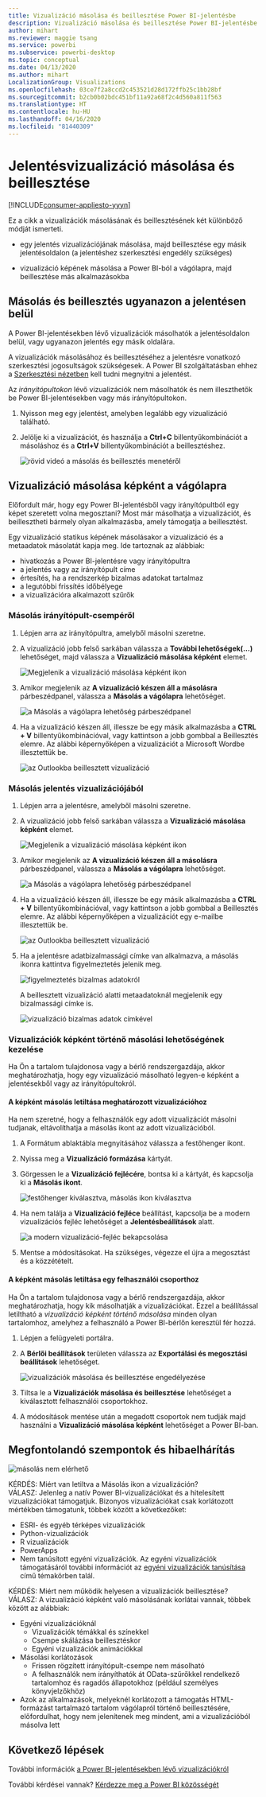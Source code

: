 ```yaml
---
title: Vizualizáció másolása és beillesztése Power BI-jelentésbe
description: Vizualizáció másolása és beillesztése Power BI-jelentésbe
author: mihart
ms.reviewer: maggie tsang
ms.service: powerbi
ms.subservice: powerbi-desktop
ms.topic: conceptual
ms.date: 04/13/2020
ms.author: mihart
LocalizationGroup: Visualizations
ms.openlocfilehash: 03ce7f2a8ccd2c453521d28d172ffb25c1bb28bf
ms.sourcegitcommit: b2cb0b02bdc451bf11a92a68f2c4d560a811f563
ms.translationtype: HT
ms.contentlocale: hu-HU
ms.lasthandoff: 04/16/2020
ms.locfileid: "81440309"
---
```

# <a name="copy-and-paste-a-report-visualization"></a>Jelentésvizualizáció másolása és beillesztése

[!INCLUDE[consumer-appliesto-yyyn](../includes/consumer-appliesto-yyyn.md)]

Ez a cikk a vizualizációk másolásának és beillesztésének két különböző módját ismerteti. 
* egy jelentés vizualizációjának másolása, majd beillesztése egy másik jelentésoldalon (a jelentéshez szerkesztési engedély szükséges)

* vizualizáció képének másolása a Power BI-ból a vágólapra, majd beillesztése más alkalmazásokba

## <a name="copy-and-paste-within-the-same-report"></a>Másolás és beillesztés ugyanazon a jelentésen belül
A Power BI-jelentésekben lévő vizualizációk másolhatók a jelentésoldalon belül, vagy ugyanazon jelentés egy másik oldalára. 

A vizualizációk másolásához és beillesztéséhez a jelentésre vonatkozó szerkesztési jogosultságok szükségesek. A Power BI szolgáltatásban ehhez a [Szerkesztési nézetben](../consumer/end-user-reading-view.md) kell tudni megnyitni a jelentést. 

Az *irányítópultokon* lévő vizualizációk nem másolhatók és nem illeszthetők be Power BI-jelentésekben vagy más irányítópultokon.

1. Nyisson meg egy jelentést, amelyben legalább egy vizualizáció található.  

2. Jelölje ki a vizualizációt, és használja a **Ctrl+C** billentyűkombinációt a másoláshoz és a **Ctrl+V** billentyűkombinációt a beillesztéshez.      

   ![rövid videó a másolás és beillesztés menetéről](media/power-bi-visualization-copy-paste/copypasteviznew.gif)


## <a name="copy-a-visual-as-an-image-to-your-clipboard"></a>Vizualizáció másolása képként a vágólapra

Előfordult már, hogy egy Power BI-jelentésből vagy irányítópultból egy képet szeretett volna megosztani? Most már másolhatja a vizualizációt, és beillesztheti bármely olyan alkalmazásba, amely támogatja a beillesztést. 

Egy vizualizáció statikus képének másolásakor a vizualizáció és a metaadatok másolatát kapja meg. Ide tartoznak az alábbiak:
* hivatkozás a Power BI-jelentésre vagy irányítópultra
* a jelentés vagy az irányítópult címe
* értesítés, ha a rendszerkép bizalmas adatokat tartalmaz
* a legutóbbi frissítés időbélyege
* a vizualizációra alkalmazott szűrők

### <a name="copy-from-a-dashboard-tile"></a>Másolás irányítópult-csempéről

1. Lépjen arra az irányítópultra, amelyből másolni szeretne.

2. A vizualizáció jobb felső sarkában válassza a **További lehetőségek(...)** lehetőséget, majd válassza a **Vizualizáció másolása képként** elemet. 

    ![Megjelenik a vizualizáció másolása képként ikon](media/power-bi-visualization-copy-paste/power-bi-copy-dashboard.png)

3. Amikor megjelenik az **A vizualizáció készen áll a másolásra** párbeszédpanel, válassza a **Másolás a vágólapra** lehetőséget.

    ![a Másolás a vágólapra lehetőség párbeszédpanel](media/power-bi-visualization-copy-paste/power-bi-copied.png)

4. Ha a vizualizáció készen áll, illessze be egy másik alkalmazásba a **CTRL + V** billentyűkombinációval, vagy kattintson a jobb gombbal a Beillesztés elemre. Az alábbi képernyőképen a vizualizációt a Microsoft Wordbe illesztettük be. 

    ![az Outlookba beillesztett vizualizáció](media/power-bi-visualization-copy-paste/power-bi-paste-word.png)

### <a name="copy-from-a-report-visual"></a>Másolás jelentés vizualizációjából 

1. Lépjen arra a jelentésre, amelyből másolni szeretne.

2. A vizualizáció jobb felső sarkában válassza a **Vizualizáció másolása képként** elemet. 

    ![Megjelenik a vizualizáció másolása képként ikon](media/power-bi-visualization-copy-paste/power-bi-copy-icon.png)

3. Amikor megjelenik az **A vizualizáció készen áll a másolásra** párbeszédpanel, válassza a **Másolás a vágólapra** lehetőséget.

    ![a Másolás a vágólapra lehetőség párbeszédpanel](media/power-bi-visualization-copy-paste/power-bi-copied.png)


4. Ha a vizualizáció készen áll, illessze be egy másik alkalmazásba a **CTRL + V** billentyűkombinációval, vagy kattintson a jobb gombbal a Beillesztés elemre. Az alábbi képernyőképen a vizualizációt egy e-mailbe illesztettük be.

    ![az Outlookba beillesztett vizualizáció](media/power-bi-visualization-copy-paste/power-bi-copy-email.png)

5. Ha a jelentésre adatbizalmassági címke van alkalmazva, a másolás ikonra kattintva figyelmeztetés jelenik meg.  

    ![figyelmeztetés bizalmas adatokról](media/power-bi-visualization-copy-paste/power-bi-sensitive.png)

    A beillesztett vizualizáció alatti metaadatoknál megjelenik egy bizalmassági címke is. 

    ![vizualizáció bizalmas adatok címkével](media/power-bi-visualization-copy-paste/power-bi-confidential.png)

### <a name="manage-use-of-copying-a-visual-as-an-image"></a>Vizualizációk képként történő másolási lehetőségének kezelése
Ha Ön a tartalom tulajdonosa vagy a bérlő rendszergazdája, akkor meghatározhatja, hogy egy vizualizáció másolható legyen-e képként a jelentésekből vagy az irányítópultokról.

#### <a name="disable-copy-as-an-image-for-a-specific-visual"></a>A képként másolás letiltása meghatározott vizualizációhoz
Ha nem szeretné, hogy a felhasználók egy adott vizualizációt másolni tudjanak, eltávolíthatja a másolás ikont az adott vizualizációból.
1. A Formátum ablaktábla megnyitásához válassza a festőhenger ikont. 

1. Nyissa meg a **Vizualizáció formázása** kártyát.
1. Görgessen le a **Vizualizáció fejlécére**, bontsa ki a kártyát, és kapcsolja ki a **Másolás ikont**.

    ![festőhenger kiválasztva, másolás ikon kiválasztva](media/power-bi-visualization-copy-paste/power-bi-visual-header.png)

1. Ha nem találja a **Vizualizáció fejléce** beállítást, kapcsolja be a modern vizualizációs fejléc lehetőséget a **Jelentésbeállítások** alatt. 

    ![a modern vizualizáció-fejléc bekapcsolása](media/power-bi-visualization-copy-paste/power-bi-use-modern.png)

1. Mentse a módosításokat. Ha szükséges, végezze el újra a megosztást és a közzétételt.

#### <a name="disable-copy-as-an-image-for-a-group-of-users"></a>A képként másolás letiltása egy felhasználói csoporthoz

Ha Ön a tartalom tulajdonosa vagy a bérlő rendszergazdája, akkor meghatározhatja, hogy kik másolhatják a vizualizációkat. Ezzel a beállítással letiltható a *vizualizáció képként történő másolása* minden olyan tartalomhoz, amelyhez a felhasználó a Power BI-bérlőn keresztül fér hozzá.
  
1. Lépjen a felügyeleti portálra.

1. A **Bérlői beállítások** területen válassza az **Exportálási és megosztási beállítások** lehetőséget. 

    ![vizualizációk másolása és beillesztése engedélyezése](media/power-bi-visualization-copy-paste/power-bi-enable.png)

1. Tiltsa le a **Vizualizációk másolása és beillesztése** lehetőséget a kiválasztott felhasználói csoportokhoz. 

1. A módosítások mentése után a megadott csoportok nem tudják majd használni a **Vizualizáció másolása képként** lehetőséget a Power BI-ban. 
  

## <a name="considerations-and-troubleshooting"></a>Megfontolandó szempontok és hibaelhárítás

   ![másolás nem elérhető](media/power-bi-visualization-copy-paste/power-bi-copy-grey.png)


KÉRDÉS: Miért van letiltva a Másolás ikon a vizualizáción?    
VÁLASZ: Jelenleg a natív Power BI-vizualizációkat és a hitelesített vizualizációkat támogatjuk. Bizonyos vizualizációkat csak korlátozott mértékben támogatunk, többek között a következőket: 
- ESRI- és egyéb térképes vizualizációk 
- Python-vizualizációk 
- R vizualizációk 
- PowerApps 
- Nem tanúsított egyéni vizualizációk. Az egyéni vizualizációk támogatásáról további információt az [egyéni vizualizációk tanúsítása](../developer/visuals/power-bi-custom-visuals-certified.md) című témakörben talál. 


KÉRDÉS: Miért nem működik helyesen a vizualizációk beillesztése?    
VÁLASZ: A vizualizáció képként való másolásának korlátai vannak, többek között az alábbiak: 
- Egyéni vizualizációknál 
    - Vizualizációk témákkal és színekkel 
    - Csempe skálázása beillesztéskor 
    - Egyéni vizualizációk animációkkal 
- Másolási korlátozások 
    - Frissen rögzített irányítópult-csempe nem másolható 
    - A felhasználók nem irányíthatók át OData-szűrőkkel rendelkező tartalomhoz és ragadós állapotokhoz (például személyes könyvjelzőkhöz) 
- Azok az alkalmazások, melyeknél korlátozott a támogatás HTML-formázást tartalmazó tartalom vágólapról történő beillesztésére, előfordulhat, hogy nem jelenítenek meg mindent, ami a vizualizációból másolva lett 



## <a name="next-steps"></a>Következő lépések
További információk [a Power BI-jelentésekben lévő vizualizációkról](power-bi-report-visualizations.md)

További kérdései vannak? [Kérdezze meg a Power BI közösségét](https://community.powerbi.com/)

